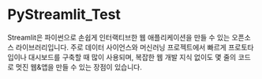 # PyStreamlit_Test
Streamlit은 파이썬으로 손쉽게 인터랙티브한 웹 애플리케이션을 만들 수 있는 오픈소스 라이브러리입니다. 주로 데이터 사이언스와 머신러닝 프로젝트에서 빠르게 프로토타입이나 대시보드를 구축할 때 많이 사용되며, 복잡한 웹 개발 지식 없이도 몇 줄의 코드로 멋진 웹&amp;앱을 만들 수 있는 장점이 있습니다.
